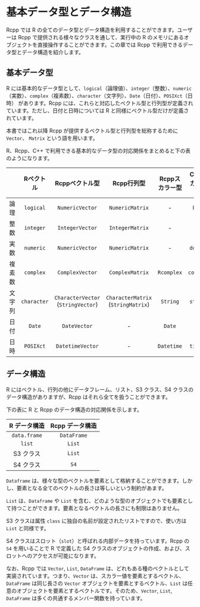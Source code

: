 # 基本データ型とデータ構造

Rcpp では R の全てのデータ型とデータ構造を利用することができます。ユーザーは Rcpp で提供される様々なクラスを通して、実行中の R のメモリにあるオブジェクトを直接操作することができます。この章では Rcpp で利用できるデータ型とデータ構造を紹介します。


## 基本データ型

R には基本的なデータ型として、`logical`（論理値）、`integer`（整数）、`numeric`（実数）、`complex`（複素数）、`character`（文字列）、`Date`（日付）、`POSIXct`（日時） があります。Rcpp には、これらと対応したベクトル型と行列型が定義されています。ただし、日付と日時については R と同様にベクトル型だけが定義されています。

本書ではこれ以降 Rcpp が提供するベクトル型と行列型を総称するために `Vector`、 `Matrix` という語を用います。

R、Rcpp、C++ で利用できる基本的なデータ型の対応関係をまとめると下の表のようになります。

| | Rベクトル|Rcppベクトル型|Rcpp行列型|Rcppスカラー型|C++スカラー型|
|:---:|:---:|:---:|:---:|:---:|:---:|
|論理  |`logical`  |`NumericVector`| `NumericMatrix`| - |`bool`|
|整数  |`integer`  |`IntegerVector`|`IntegerMatrix`|-|`int`|
|実数  |`numeric` |`NumericVector`|`NumericMatrix`|-|`double`|
|複素数|`complex`  |`ComplexVector`| `ComplexMatrix`|`Rcomplex`|`complex`|
|文字列|`character`|`CharacterVector` (`StringVector`)| `CharacterMatrix` (`StringMatrix`)|`String`|`string`|
|日付  |`Date`     |`DateVector`|-|`Date`|-|
|日時  |`POSIXct`  |`DatetimeVector`|-| `Datetime` | `time_t` |


## データ構造

R にはベクトル、行列の他にデータフレーム、リスト、S3 クラス、S4 クラスのデータ構造がありますが、Rcpp はそれら全てを扱うことができます。

下の表に R と Rcpp のデータ構造の対応関係を示します。

|R データ構造|Rcpp データ構造|
|:---:|:---:|
|`data.frame`|`DataFrame`|
|`list`|`List`|
|S3 クラス|`List`|
|S4 クラス|`S4`|

`Dataframe` は、様々な型のベクトルを要素として格納することができます。しかし、要素となる全てのベクトルの長さは等しいという制約があます。

`List` は、`Dataframe` や `List` を含む、どのような型のオブジェクトでも要素として持つことができます。要素となるベクトルの長さにも制限はありません。

S3 クラスは属性 `class` に独自の名前が設定されたリストですので、使い方は `List` と同様です。

S4 クラスはスロット（`slot`）と呼ばれる内部データを持っています。Rcpp の `S4` を用いることで R で定義した S4 クラスのオブジェクトの作成、および、スロットへのアクセスが可能になります。

なお、Rcpp では `Vector`, `List`, `DataFrame` は、どれもある種のベクトルとして実装されています。つまり、`Vector` は、スカラー値を要素とするベクトル、`DataFrame` は同じ長さの `Vector` オブジェクトを要素とするベクトル、`List` は任意のオブジェクトを要素とするベクトルです。そのため、`Vector`, `List`, `DataFrame` は多くの共通するメンバー関数を持っています。
